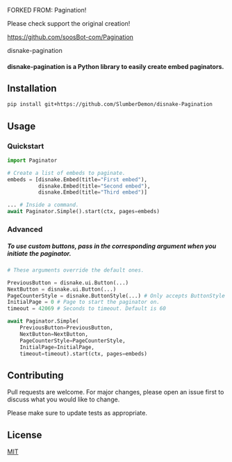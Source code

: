 FORKED FROM: Pagination!

Please check support the original creation! 

https://github.com/soosBot-com/Pagination

disnake-pagination

#### disnake-pagination is a Python library to easily create embed paginators.

## Installation

```bash
pip install git+https://github.com/SlumberDemon/disnake-Pagination
```

## Usage

### Quickstart
```python
import Paginator

# Create a list of embeds to paginate.
embeds = [disnake.Embed(title="First embed"),
          disnake.Embed(title="Second embed"),
          disnake.Embed(title="Third embed")]

... # Inside a command.
await Paginator.Simple().start(ctx, pages=embeds)
```

### Advanced

##### To use custom buttons, pass in the corresponding argument when you initiate the paginator.

```python
# These arguments override the default ones.

PreviousButton = disnake.ui.Button(...)
NextButton = disnake.ui.Button(...)
PageCounterStyle = disnake.ButtonStyle(...) # Only accepts ButtonStyle instead of Button
InitialPage = 0 # Page to start the paginator on.
timeout = 42069 # Seconds to timeout. Default is 60

await Paginator.Simple(
    PreviousButton=PreviousButton,
    NextButton=NextButton,
    PageCounterStyle=PageCounterStyle,
    InitialPage=InitialPage,
    timeout=timeout).start(ctx, pages=embeds)
```
## Contributing
Pull requests are welcome. For major changes, please open an issue first to discuss what you would like to change.

Please make sure to update tests as appropriate.

## License
[MIT](https://choosealicense.com/licenses/mit/)
